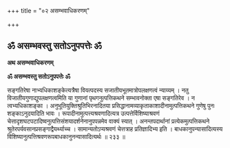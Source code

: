 +++
title = "०२ असम्भवाधिकरणम्"

+++


## ॐ असम्भवस्तु सतोऽनुपपत्तेः ॐ

**अथ असम्भवाधिकरणम्**

**ॐ असम्भवस्तु सतोऽनुपपत्तेः ॐ**

सङ्गतिरेषा नाभ्यधिकाशङ्केत्यत्रैषा वियत्पदस्य सजातीयभूतमात्रोपलक्षणत्वं न्याय्यम् । नतु विजातीयगुणाद्युपलक्षणत्वमिति या गुणानां पृथगनुत्पत्तिकथने सम्भावनोक्ता एषा सङ्गतिरेव । न त्वभ्यधिकाशङ्का । अनुभूतियुक्तिश्रुतिभिरनादितया प्रसिद्धानामव्याकृताकाशादीनामुत्पत्तिकथने गुणेषु पुनः शङ्काऽनुदयादिति भावः । रूपादीनामुत्पत्त्यश्रवणादित्यत्र उत्पत्तेर्विशिष्याश्रवणं चेत्तादृशघटपटादिष्वनुत्पत्तिसंशयादर्शनेनानुपपन्नमेव वाक्यं स्यात् । अनन्तपदार्थानां प्रत्येकमुत्पत्तिकथने श्रुतेरपर्यवसानप्रसङ्गाद्वैयर्थ्याच्च । सामान्यतोऽप्यश्रवणं चेत्तत्राह प्रतिज्ञादिभ्य इति । बाधकानुपन्यासादित्यस्य विशिष्यानुत्पत्तिश्रवणरूपबाधकानुनन्यासादित्यर्थः ॥ २३३ ॥

